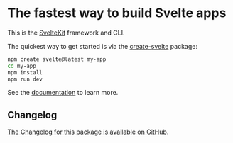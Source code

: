 # The fastest way to build Svelte apps

This is the [SvelteKit](https://kit.svelte.dev) framework and CLI.

The quickest way to get started is via the [create-svelte](https://github.com/sveltejs/kit/tree/main/packages/create-svelte) package:

```bash
npm create svelte@latest my-app
cd my-app
npm install
npm run dev
```

See the [documentation](https://kit.svelte.dev/docs) to learn more.

## Changelog

[The Changelog for this package is available on GitHub](https://github.com/sveltejs/kit/blob/main/packages/kit/CHANGELOG.md).
